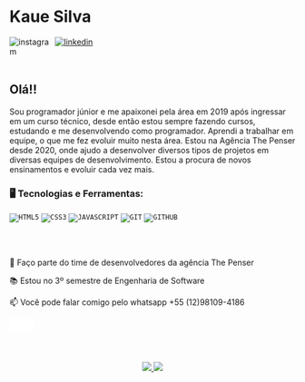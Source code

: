 <div dsplay="inline-block">
 
 <h1 align="left">Kaue Silva</h1>
 <a href="https://instagram.com/ykaue.silvaa">
    <img align="left" width="80px" src="https://i.ibb.co/qkGSp1D/instagram.png" alt="instagram" style="vertical-align:top;">
  </a> 
  <a href="https://www.linkedin.com/in/kaue-lucas/">
    <img width="80px" src="https://i.ibb.co/RyZx12b/linkedin.png" alt="linkedin" style="vertical-align:top;">
  </a>
</div>

</br>
</br>

## Olá!!

Sou programador júnior e me apaixonei pela área em 2019 após ingressar em um curso técnico, desde então estou sempre fazendo cursos, estudando e me desenvolvendo como programador. Aprendi a trabalhar em equipe, o que me fez evoluir muito nesta área. Estou na Agência The Penser desde 2020, onde ajudo a desenvolver diversos tipos de projetos em diversas equipes de desenvolvimento. Estou a procura de novos ensinamentos e evoluir cada vez mais.

### 🖥️ Tecnologias e Ferramentas: 
<code><img width="40px" src="https://cdn.jsdelivr.net/gh/devicons/devicon/icons/html5/html5-original-wordmark.svg" title = "HTML5"/></code>
<code><img width="40px" src="https://cdn.jsdelivr.net/gh/devicons/devicon/icons/css3/css3-original-wordmark.svg" title = "CSS3"/></code>
<code><img width="40px" src="https://cdn.jsdelivr.net/gh/devicons/devicon/icons/javascript/javascript-original.svg" title = "JAVASCRIPT"/></code>
<code><img width="40px" src="https://cdn.jsdelivr.net/gh/devicons/devicon/icons/git/git-original.svg" title = "GIT"/></code>
<code><img width="40px" src="https://cdn.jsdelivr.net/gh/devicons/devicon/icons/github/github-original.svg" title = "GITHUB"/></code>


</br>
</br>
<div display="inline-block">
 <p align="left">🤿 Faço parte do time de desenvolvedores da agência The Penser</p>
 <p align="left">📚 Estou no 3º semestre de Engenharia de Software </p>
 <p align="left"> 📫 Você pode falar comigo pelo whatsapp +55 (12)98109-4186 </p>

 <a href="https://instagram.com/ykaue.silvaa" target="_blank"><img align="left" alt="Instagram" width="22px" src="https://github.com/Aakarsh-B/trying-repos/blob/master/insta.svg" />
 <a href="https://www.linkedin.com/in/kaue-lucas/" target="_blank"><img align="left" alt="LinkedIn" width="22px" src="https://github.com/Aakarsh-B/trying-repos/blob/master/linkedin.svg" />
<br>

 ##
 <br>
<p align="center">
<a href="https://github.com/kaue-dotcom">
  <img height="180em" src="https://github-readme-stats-eight-theta.vercel.app/api?username=kaue-dotcom&show_icons=true&theme=algolia&include_all_commits=true&count_private=true"/>
  <img height="180em" src="https://github-readme-stats-eight-theta.vercel.app/api/top-langs/?username=kaue-dotcom&layout=compact&langs_count=8&theme=algolia"/>
</a>
</p>
